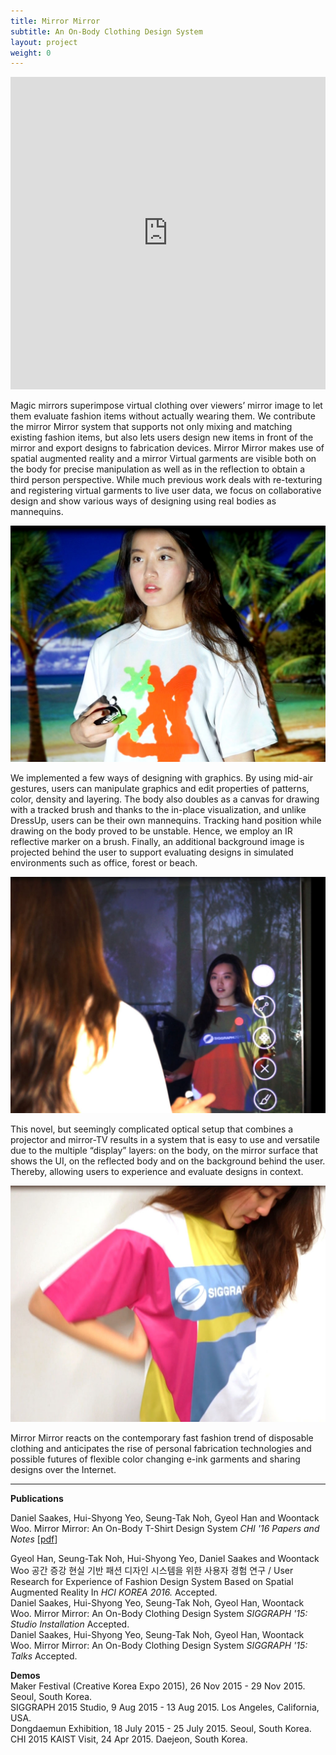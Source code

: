 ```yaml
---
title: Mirror Mirror
subtitle: An On-Body Clothing Design System
layout: project
weight: 0
---
```

<!--
<div style =" text-align:center"><br/>
<a href = "https://drive.google.com/folderview?id=0B8TzO2tMjoHGbFVmQ2Y3VF8ySms&usp=sharing#grid">GOOGLE DRIVE</a>   /
<a href = "https://www.facebook.com/mirror.kaist?ref=bookmarks">FACEBOOK  </a>    /
<a href = "https://twitter.com/Mirror_Kaist">TWITTER  </a>
</div><br/>
-->

<div class = "videoWrapper"><iframe src="https://player.vimeo.com/video/164654370" width="100%" height="500" frameborder="0" webkitallowfullscreen mozallowfullscreen allowfullscreen></iframe></div>
<!--<div class = "videoWrapper"><iframe width = "560" height = "315" src = "https://www.youtube.com/embed/ZI5mod9MCh4" frameborder = "0" allowfullscreen></iframe></div><br>-->

Magic mirrors superimpose virtual clothing over viewers’ mirror image to let them evaluate fashion items without actually wearing them. We contribute the mirror Mirror system that supports not only mixing and matching existing fashion items, but also lets users design new items in front of the mirror and export designs to fabrication devices. Mirror Mirror makes use of spatial augmented reality and a mirror Virtual garments are visible both on the body for precise manipulation as well as in the reflection to obtain a third person perspective. While much previous work deals with re-texturing and registering virtual garments to live user data, we focus on collaborative design and show various ways of designing using real bodies as mannequins.

![](<img/mirror3.jpg>)


We implemented a few ways of designing with graphics. By using mid-air gestures, users can manipulate graphics and edit properties of patterns, color, density and layering. The body also doubles as a canvas for drawing with a tracked brush and thanks to the in-place visualization, and unlike DressUp, users can be their own mannequins. Tracking hand position while drawing on the body proved to be unstable. Hence, we employ an IR reflective marker on a brush. Finally, an additional background image is projected behind the user to support evaluating designs in simulated environments such as office, forest or beach.


![](<img/mirror1.jpg>)

This novel, but seemingly complicated optical setup that combines a projector and mirror-TV results in a system that is easy to use and versatile due to the multiple “display” layers: on the body, on the mirror surface that shows the UI, on the reflected body and on the background behind the user. Thereby, allowing users to experience and evaluate designs in context.

![](<img/mirror2.jpg>)

Mirror Mirror reacts on the contemporary fast fashion trend of disposable clothing and anticipates the rise of personal fabrication technologies and possible futures of flexible color changing e-ink garments and sharing designs over the Internet.

<hr>

**Publications**   

Daniel Saakes, Hui-Shyong Yeo, Seung-Tak Noh, Gyeol Han and Woontack Woo. Mirror Mirror: An On-Body T-Shirt Design System</a> <i>CHI '16 Papers and Notes</i> [<a href="/Publications/files/2016_mirror.pdf">pdf</a>]


Gyeol Han, Seung-Tak Noh, Hui-Shyong Yeo, Daniel Saakes and Woontack Woo 공간 증강 현실 기반 패션 디자인 시스템을 위한 사용자 경험 연구 / User Research for Experience of Fashion Design System Based on Spatial Augmented Reality In<i> HCI KOREA 2016.</i> Accepted.<br>
Daniel Saakes, Hui-Shyong Yeo, Seung-Tak Noh, Gyeol Han, Woontack Woo. Mirror Mirror: An On-Body Clothing Design System <i>SIGGRAPH '15: Studio Installation</i> Accepted.<br>
Daniel Saakes, Hui-Shyong Yeo, Seung-Tak Noh, Gyeol Han, Woontack Woo. Mirror Mirror: An On-Body Clothing Design System <i>SIGGRAPH '15: Talks</i> Accepted.

**Demos**   
Maker Festival (Creative Korea Expo 2015), 26 Nov 2015 - 29 Nov 2015. Seoul, South Korea.<br>
SIGGRAPH 2015 Studio, 9 Aug 2015 - 13 Aug 2015. Los Angeles, California, USA.<br>
Dongdaemun Exhibition, 18 July 2015 - 25 July 2015. Seoul, South Korea.<br>
CHI 2015 KAIST Visit, 24 Apr 2015. Daejeon, South Korea.
